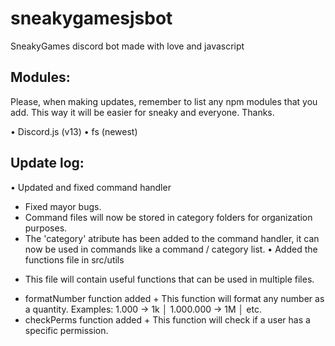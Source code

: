 # sneakygamesjsbot
SneakyGames discord bot made with love and javascript

## Modules:
Please, when making updates, remember to list any npm modules that you add. This way it will be easier for sneaky and everyone. Thanks.

 • Discord.js (v13)
 • fs (newest)


## Update log:

 • Updated and fixed command handler
   - Fixed mayor bugs.
   - Command files will now be stored in category folders for organization purposes.
   - The 'category' atribute has been added to the command handler, it can now be used in commands like a command / category list.
 • Added the functions file in src/utils
  + This file will contain useful functions that can be used in multiple files.
   - formatNumber function added
    + This function will format any number as a quantity. Examples: 1.000 -> 1k │ 1.000.000 -> 1M │ etc.
   - checkPerms function added
    + This function will check if a user has a specific permission.
